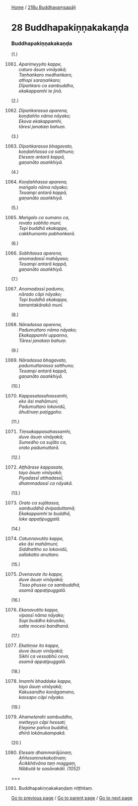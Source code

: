 
[Home](/) / [21Bu Buddhavaṃsapāḷi](/tipitaka/21Bu.md)

# 28 Buddhapakiṇṇakakaṇḍa

### Buddhapakiṇṇakakaṇḍa

(1.)

1061. _Aparimeyyito kappe,_  
_caturo āsuṃ vināyakā;_  
_Taṇhaṅkaro medhaṅkaro,_  
_athopi saraṇaṅkaro;_  
_Dīpaṅkaro ca sambuddho,_  
_ekakappamhi te jinā._  


(2.)

1062. _Dīpaṅkarassa aparena,_  
_koṇḍañño nāma nāyako;_  
_Ekova ekakappamhi,_  
_tāresi janataṃ bahuṃ._  


(3.)

1063. _Dīpaṅkarassa bhagavato,_  
_koṇḍaññassa ca satthuno;_  
_Etesaṃ antarā kappā,_  
_gaṇanāto asaṅkhiyā._  


(4.)

1064. _Koṇḍaññassa aparena,_  
_maṅgalo nāma nāyako;_  
_Tesampi antarā kappā,_  
_gaṇanāto asaṅkhiyā._  


(5.)

1065. _Maṅgalo ca sumano ca,_  
_revato sobhito muni;_  
_Tepi buddhā ekakappe,_  
_cakkhumanto pabhaṅkarā._  


(6.)

1066. _Sobhitassa aparena,_  
_anomadassī mahāyaso;_  
_Tesampi antarā kappā,_  
_gaṇanāto asaṅkhiyā._  


(7.)

1067. _Anomadassī padumo,_  
_nārado cāpi nāyako;_  
_Tepi buddhā ekakappe,_  
_tamantakārakā munī._  


(8.)

1068. _Nāradassa aparena,_  
_Padumuttaro nāma nāyako;_  
_Ekakappamhi uppanno,_  
_Tāresi janataṃ bahuṃ._  


(9.)

1069. _Nāradassa bhagavato,_  
_padumuttarassa satthuno;_  
_Tesampi antarā kappā,_  
_gaṇanāto asaṅkhiyā._  


(10.)

1070. _Kappasatasahassamhi,_  
_eko āsi mahāmuni;_  
_Padumuttaro lokavidū,_  
_āhutīnaṃ paṭiggaho._  


(11.)

1071. _Tiṃsakappasahassamhi,_  
_duve āsuṃ vināyakā;_  
_Sumedho ca sujāto ca,_  
_orato padumuttarā._  


(12.)

1072. _Aṭṭhārase kappasate,_  
_tayo āsuṃ vināyakā;_  
_Piyadassī atthadassī,_  
_dhammadassī ca nāyakā._  


(13.)

1073. _Orato ca sujātassa,_  
_sambuddhā dvipaduttamā;_  
_Ekakappamhi te buddhā,_  
_loke appaṭipuggalā._  


(14.)

1074. _Catunnavutito kappe,_  
_eko āsi mahāmuni;_  
_Siddhattho so lokavidū,_  
_sallakatto anuttaro._  


(15.)

1075. _Dvenavute ito kappe,_  
_duve āsuṃ vināyakā;_  
_Tisso phusso ca sambuddhā,_  
_asamā appaṭipuggalā._  


(16.)

1076. _Ekanavutito kappe,_  
_vipassī nāma nāyako;_  
_Sopi buddho kāruṇiko,_  
_satte mocesi bandhanā._  


(17.)

1077. _Ekatiṃse ito kappe,_  
_duve āsuṃ vināyakā;_  
_Sikhī ca vessabhū ceva,_  
_asamā appaṭipuggalā._  


(18.)

1078. _Imamhi bhaddake kappe,_  
_tayo āsuṃ vināyakā;_  
_Kakusandho koṇāgamano,_  
_kassapo cāpi nāyako._  


(19.)

1079. _Ahametarahi sambuddho,_  
_metteyyo cāpi hessati;_  
_Etepime pañca buddhā,_  
_dhīrā lokānukampakā._  


(20.)

1080. _Etesaṃ dhammarājūnaṃ,_  
_Aññesaṃnekakoṭinaṃ;_  
_Ācikkhitvāna taṃ maggaṃ,_  
_Nibbutā te sasāvakāti. (1052)_  


===

1081. Buddhapakiṇṇakakaṇḍaṃ niṭṭhitaṃ.



[Go to previous page](/tipitaka/21Bu/27.md) / [Go to parent page](/tipitaka/21Bu/0.md) / [Go to next page](/tipitaka/21Bu/29.md)



